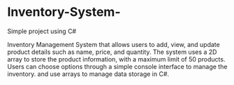 # Inventory-System-
Simple project using C#

Inventory Management System that allows users to add, view, and update product details such as name, price, and quantity. The system uses a 2D array to store the product information, with a maximum limit of 50 products. Users can choose options through a simple console interface to manage the inventory. and use arrays to manage data storage in C#.
